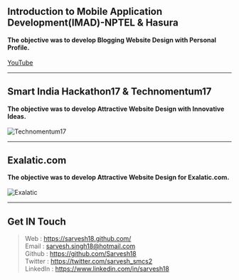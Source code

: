 Introduction to Mobile Application Development(IMAD)-NPTEL & Hasura
-------------------------------------------------------------------
**The objective was to develop Blogging Website Design with Personal Profile.**
<br>
<br>
[YouTube](https://www.youtube.com/watch?v=zlQFir4VW7U)
<hr>

Smart India Hackathon17 & Technomentum17
----------------------------------------
**The objective was to develop Attractive Website Design with Innovative Ideas.**
<br>
<br>
![Technomentum17](https://github.com/Sarvesh18/WebApp/blob/master/AICTE%20(SmartIndiaHackathon17%20%26%20Technomentum17)/Technomentum17.jpg)
<hr>

Exalatic.com
------------
**The objective was to develop Attractive Website Design for Exalatic.com.**
<br>
<br>
![Exalatic](https://github.com/Sarvesh18/WebApp/blob/master/Exalatic.com/Exalatic.png)
<hr>

Get IN Touch 
------------
>Web : https://sarvesh18.github.com/ <br>
>Email : sarvesh.singh18@hotmail.com <br/>
>Github : https://github.com/Sarvesh18 <br/>
>Twitter : https://twitter.com/sarvesh_smcs2 <br/>
>LinkedIn : https://www.linkedin.com/in/sarvesh18 <br/>